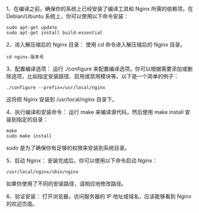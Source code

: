 1、在编译之前，确保你的系统上已经安装了编译工具和 Nginx 所需的依赖项。在 Debian/Ubuntu 系统上，你可以使用以下命令安装：

```
sudo apt-get update
sudo apt-get install build-essential
```

2、进入解压缩后的 Nginx 目录：
使用 cd 命令进入解压缩后的 Nginx 目录。
```
cd nginx-版本号
```
3、配置编译选项：
运行 ./configure 来配置编译选项。你可以根据需要添加或删除选项，比如指定安装路径、启用或禁用模块等。以下是一个简单的例子：
```
./configure --prefix=/usr/local/nginx
```
这将把 Nginx 安装到 /usr/local/nginx 目录下。

4、执行编译和安装命令：
运行 make 来编译源代码，然后使用 make install 安装到指定的目录：
```
make
sudo make install
```
sudo 是为了确保你有足够的权限来安装到系统目录。

5、启动 Nginx：
安装完成后，你可以使用以下命令启动 Nginx：
```
/usr/local/nginx/sbin/nginx
```
如果你使用了不同的安装路径，请相应地修改路径。

6、验证安装：
打开浏览器，访问服务器的 IP 地址或域名，应该能够看到 Nginx 的欢迎页面。
